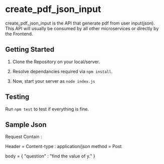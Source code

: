# create_pdf_json_input #

create_pdf_json_input is the API that generate pdf from user input(json). This API will usually be consumed by all other microservices or directly by the Frontend.

## Getting Started ##

1. Clone the Repository on your local/server.

2. Resolve dependancies  required via `npm install`.

3. Now, start your server as `node index.js`

## Testing ##

Run `npm test` to test if everything is fine.


## Sample Json ##

Request Contain :

Header = Content-type : application/json
method = Post

body = 
{
	"question" : "find the value of y."
}